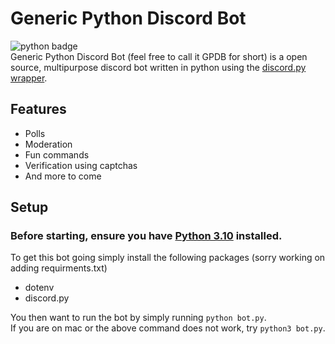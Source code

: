 # Generic Python Discord Bot
![python badge](https://img.shields.io/badge/Python-000000?style=for-the-badge&logo=python&logoColor=blue)  
Generic Python Discord Bot (feel free to call it GPDB for short) is a open source, multipurpose discord bot written in python using the [discord.py wrapper](https://github.com/Rapptz/discord.py).

## Features
- Polls
- Moderation
- Fun commands
- Verification using captchas
- And more to come

## Setup
### Before starting, ensure you have [Python 3.10](https://www.python.org/downloads) installed.  
To get this bot going simply install the following packages (sorry working on adding requirments.txt)
- dotenv
- discord.py

You then want to run the bot by simply running `python bot.py`.  
If you are on mac or the above command does not work, try `python3 bot.py`.
